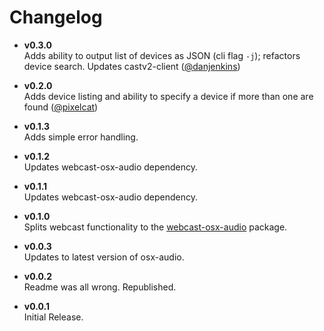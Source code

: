 # Changelog

- **v0.3.0**  
Adds ability to output list of devices as JSON (cli flag `-j`); refactors device
search. Updates castv2-client ([@danjenkins](https://github.com/fardog/node-chromecast-osx-audio/pull/9))

- **v0.2.0**  
Adds device listing and ability to specify a device if more than one are
found ([@pixelcat](https://github.com/fardog/node-chromecast-osx-audio/pull/2))

- **v0.1.3**  
Adds simple error handling.

- **v0.1.2**  
Updates webcast-osx-audio dependency.

- **v0.1.1**  
Updates webcast-osx-audio dependency.

- **v0.1.0**  
Splits webcast functionality to the [webcast-osx-audio](https://github.com/fardog/node-webcast-osx-audio) package.

- **v0.0.3**  
Updates to latest version of osx-audio.

- **v0.0.2**  
Readme was all wrong. Republished.

- **v0.0.1**  
Initial Release.

